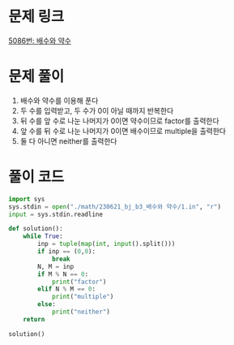 # 문제 링크

[5086번: 배수와 약수](https://www.acmicpc.net/problem/5086)

# 문제 풀이

1. 배수와 약수를 이용해 푼다
2. 두 수를 입력받고, 두 수가 0이 아닐 때까지 반복한다
3. 뒤 수를 앞 수로 나눈 나머지가 0이면 약수이므로 factor를 출력한다
4. 앞 수를 뒤 수로 나눈 나머지가 0이면 배수이므로 multiple을 출력한다
5. 둘 다 아니면 neither를 출력한다


# 풀이 코드
```python
import sys
sys.stdin = open("./math/230621_bj_b3_배수와 약수/1.in", "r")
input = sys.stdin.readline

def solution():
    while True:
        inp = tuple(map(int, input().split()))
        if inp == (0,0):
            break
        N, M = inp
        if M % N == 0:
            print("factor")
        elif N % M == 0:
            print("multiple")
        else:
            print("neither")
    return

solution()
```